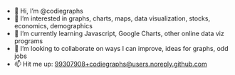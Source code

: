 - 👋 Hi, I’m @codiegraphs
- 👀 I’m interested in graphs, charts, maps, data visualization, stocks, economics, demographics
- 🌱 I’m currently learning Javascript, Google Charts, other online data viz programs
- 💞️ I’m looking to collaborate on ways I can improve, ideas for graphs, odd jobs
- 📫 Hit me up: 99307908+codiegraphs@users.noreply.github.com


